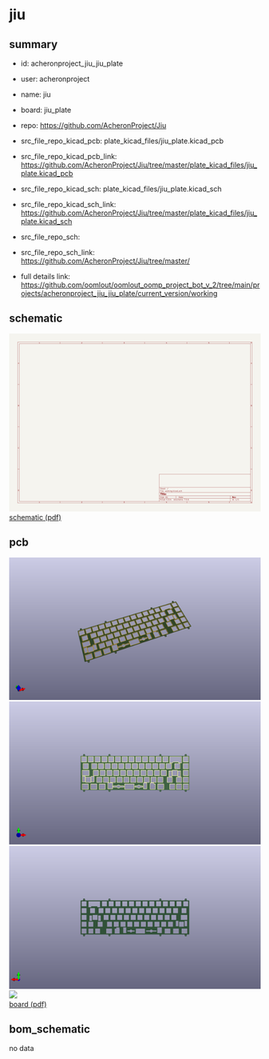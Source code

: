 # jiu
 
## summary 
* id: acheronproject_jiu_jiu_plate
* user: acheronproject
* name: jiu
* board: jiu_plate
* repo: https://github.com/AcheronProject/Jiu
* src_file_repo_kicad_pcb: plate_kicad_files/jiu_plate.kicad_pcb
* src_file_repo_kicad_pcb_link: https://github.com/AcheronProject/Jiu/tree/master/plate_kicad_files/jiu_plate.kicad_pcb
* src_file_repo_kicad_sch: plate_kicad_files/jiu_plate.kicad_sch
* src_file_repo_kicad_sch_link: https://github.com/AcheronProject/Jiu/tree/master/plate_kicad_files/jiu_plate.kicad_sch

* src_file_repo_sch: 
* src_file_repo_sch_link: https://github.com/AcheronProject/Jiu/tree/master/
* full details link: https://github.com/oomlout/oomlout_oomp_project_bot_v_2/tree/main/projects/acheronproject_jiu_jiu_plate/current_version/working  

## schematic  
![](working_schematic_600.png)  
[schematic (pdf)](working_schematic.pdf) 






















## pcb  
![](working_3d_600.png) 
![](working_3d_front_600.png)  
![](working_3d_back_600.png)  
![](working_600.png)  
[board (pdf)](working.pdf)  


## bom_schematic
no data


